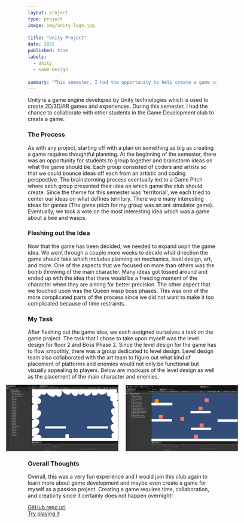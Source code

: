 ```yaml
---
layout: project
type: project
image: img/unity logo.jpg

title: "Unity Project"
date: 2025
published: true
labels:
  - Unity
  - Game Design

summary: "This semester, I had the opportunity to help create a game called \"Poke the Hornet's Nest\""
---
```


Unity is a game engine developed by Unity technologies which is used to create 2D/3D/AR games and experiences. During this semester, I had the chance to collaborate with other students in the Game Development club to create a game.

### The Process
As with any project, starting off with a plan on something as big as creating a game requires thoughtful planning. At the beginning of the semester, there was an opportunity for students to group together and brainstorm ideas on what the game should be. Each group consisted of coders and artists so that we could bounce ideas off each from an artistic and coding perspective. The brainstorming process eventually led to a Game Pitch where each group presented their idea on which game the club should create. Since the theme for this semester was 'territorial', we each tried to center our ideas on what defines territory. There were many interesting ideas for games (The game pitch for my group was an ant simulator game). Eventually, we took a vote on the most interesting idea which was a game about a bee and wasps. 

### Fleshing out the Idea
Now that the game has been decided, we needed to expand uopn the game idea. We went through a couple more weeks to decide what direction the game should take which includes planning on mechanics, level design, art, and more. One of the aspects that we focused on more than others was the bomb throwing of the main character. Many ideas got tossed around and ended up with the idea that there would be a freezing moment of the character when they are aiming for better precision. The other aspect that we touched upon was the Queen wasp boss phases. This was one of the more complicated parts of the process since we did not want to make it too complicated because of time restraints.  

### My Task
After fleshing out the game idea, we each assigned ourselves a task on the game project. The task that I chose to take upon myself was the level design for floor 2 and Boss Phase 2. Since the level design for the game has to flow smoothly, there was a group dedicated to level design. Level design team also collaborated with the art team to figure out what kind of placement of platforms and enemies would not only be functional but visually appealing to players. Below are mockups of the level design as well as the placement of the main character and enemies. 

<div style="display: flex; justify-content: center; gap: 20px;">
  <img src="/img/BossPhase2.png" alt="Boss Phase 2" style="width: 300px; height: auto;">
  <img src="/img/leveldesign2.png" alt="Level Design 2" style="width: 300px; height: auto;">
</div>

### Overall Thoughts
Overall, this was a very fun experience and I would join this club again to learn more about game development and maybe even create a game for myself as a passion project. Creating a game requires time, collaboration, and creativity since it certainly does not happen overnight!

<a href="https://github.com/GameDevUHM/GDGJ-Territory.git" target="_blank">GitHub repo url</a><br>
<a href="https://uhmanoagamedev.itch.io/poke-the-hornets-nest" target="_blank">Try playing it</a>


